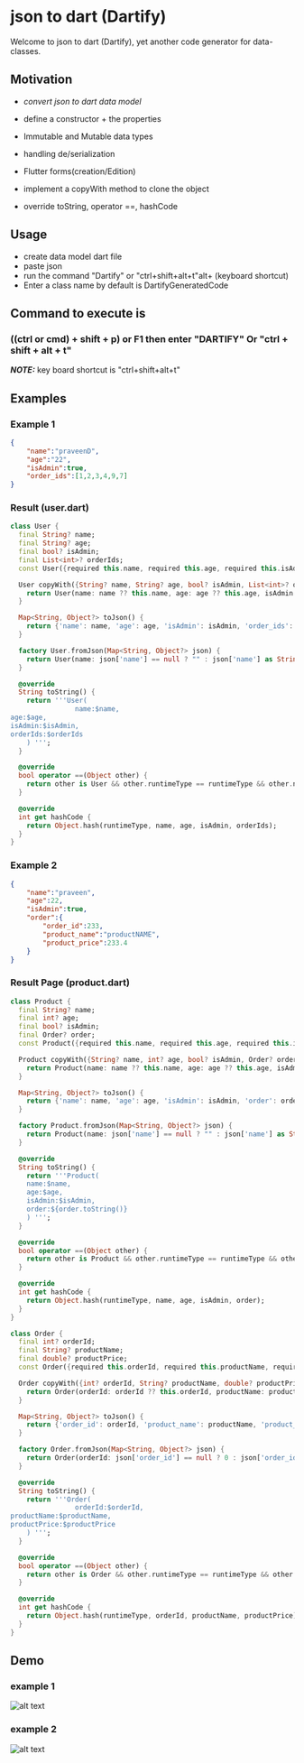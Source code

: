 # json to dart (Dartify)

Welcome to json to dart (Dartify), yet another code generator for data-classes.

## Motivation

- *convert json to dart data model*

- define a constructor + the properties
- Immutable and Mutable data types
- handling de/serialization
- Flutter forms(creation/Edition)
- implement a copyWith method to clone the object
- override toString, operator ==, hashCode

## Usage

- create data model dart file
- paste json
- run the command  "Dartify" or "ctrl+shift+alt+t"alt+ (keyboard shortcut)
- Enter a class name by default is DartifyGeneratedCode

## Command to execute is

### ((ctrl or cmd) + shift + p) or F1  then enter "DARTIFY" Or "ctrl + shift + alt + t"

**_NOTE:_**  key board shortcut is "ctrl+shift+alt+t"

## Examples

### Example 1

```json
{
    "name":"praveenD",
    "age":"22",
    "isAdmin":true,
    "order_ids":[1,2,3,4,9,7]
}
```

### Result (user.dart)

```dart
class User {
  final String? name;
  final String? age;
  final bool? isAdmin;
  final List<int>? orderIds;
  const User({required this.name, required this.age, required this.isAdmin, required this.orderIds});

  User copyWith({String? name, String? age, bool? isAdmin, List<int>? orderIds}) {
    return User(name: name ?? this.name, age: age ?? this.age, isAdmin: isAdmin ?? this.isAdmin, orderIds: orderIds ?? this.orderIds);
  }

  Map<String, Object?> toJson() {
    return {'name': name, 'age': age, 'isAdmin': isAdmin, 'order_ids': orderIds};
  }

  factory User.fromJson(Map<String, Object?> json) {
    return User(name: json['name'] == null ? "" : json['name'] as String, age: json['age'] == null ? "" : json['age'] as String, isAdmin: json['isAdmin'] == null ? false : json['isAdmin'] as bool, orderIds: json['order_ids'] == null ? [] : json['order_ids'] as List<int>);
  }

  @override
  String toString() {
    return '''User(
                name:$name,
age:$age,
isAdmin:$isAdmin,
orderIds:$orderIds
    ) ''';
  }

  @override
  bool operator ==(Object other) {
    return other is User && other.runtimeType == runtimeType && other.name == name && other.age == age && other.isAdmin == isAdmin && other.orderIds == orderIds;
  }

  @override
  int get hashCode {
    return Object.hash(runtimeType, name, age, isAdmin, orderIds);
  }
}

```

### Example 2

```json
{
    "name":"praveen",
    "age":22,
    "isAdmin":true,
    "order":{
        "order_id":233,
        "product_name":"productNAME",
        "product_price":233.4
    }
}
```

### Result Page (product.dart)

```dart
class Product {
  final String? name;
  final int? age;
  final bool? isAdmin;
  final Order? order;
  const Product({required this.name, required this.age, required this.isAdmin, required this.order});

  Product copyWith({String? name, int? age, bool? isAdmin, Order? order}) {
    return Product(name: name ?? this.name, age: age ?? this.age, isAdmin: isAdmin ?? this.isAdmin, order: order ?? this.order);
  }

  Map<String, Object?> toJson() {
    return {'name': name, 'age': age, 'isAdmin': isAdmin, 'order': order == null ? '' : order!.toJson()};
  }

  factory Product.fromJson(Map<String, Object?> json) {
    return Product(name: json['name'] == null ? "" : json['name'] as String, age: json['age'] == null ? 0 : json['age'] as int, isAdmin: json['isAdmin'] == null ? false : json['isAdmin'] as bool, order: json['order'] == null ? null : Order.fromJson(json['order'] as Map<String, Object?>));
  }

  @override
  String toString() {
    return '''Product(
    name:$name,
    age:$age,
    isAdmin:$isAdmin,
    order:${order.toString()}
    ) ''';
  }

  @override
  bool operator ==(Object other) {
    return other is Product && other.runtimeType == runtimeType && other.name == name && other.age == age && other.isAdmin == isAdmin && other.order == order;
  }

  @override
  int get hashCode {
    return Object.hash(runtimeType, name, age, isAdmin, order);
  }
}

class Order {
  final int? orderId;
  final String? productName;
  final double? productPrice;
  const Order({required this.orderId, required this.productName, required this.productPrice});

  Order copyWith({int? orderId, String? productName, double? productPrice}) {
    return Order(orderId: orderId ?? this.orderId, productName: productName ?? this.productName, productPrice: productPrice ?? this.productPrice);
  }

  Map<String, Object?> toJson() {
    return {'order_id': orderId, 'product_name': productName, 'product_price': productPrice};
  }

  factory Order.fromJson(Map<String, Object?> json) {
    return Order(orderId: json['order_id'] == null ? 0 : json['order_id'] as int, productName: json['product_name'] == null ? "" : json['product_name'] as String, productPrice: json['product_price'] == null ? 0.0 : json['product_price'] as double);
  }

  @override
  String toString() {
    return '''Order(
                orderId:$orderId,
productName:$productName,
productPrice:$productPrice
    ) ''';
  }

  @override
  bool operator ==(Object other) {
    return other is Order && other.runtimeType == runtimeType && other.orderId == orderId && other.productName == productName && other.productPrice == productPrice;
  }

  @override
  int get hashCode {
    return Object.hash(runtimeType, orderId, productName, productPrice);
  }
}

```

## Demo

### example 1

![alt text](https://github.com/praveen576232/JsonToDart/blob/main/screenshots/j0.gif?raw=true)

### example 2

![alt text](https://github.com/praveen576232/JsonToDart/blob/main/screenshots/j1.gif?raw=true)
